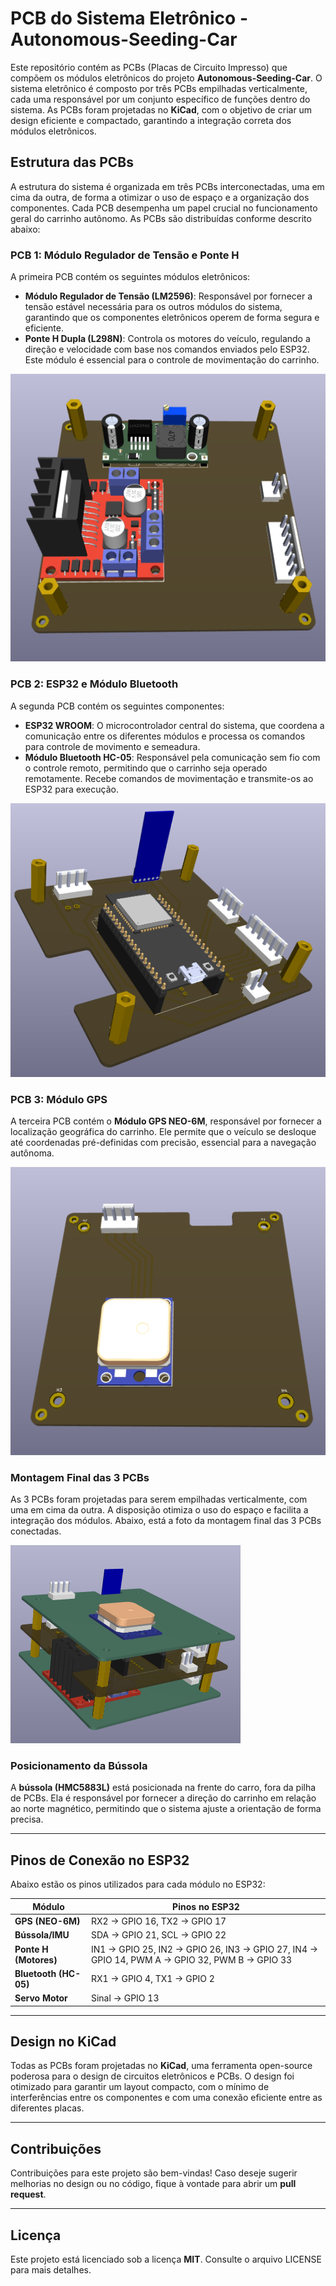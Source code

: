 # PCB do Sistema Eletrônico - **Autonomous-Seeding-Car**

Este repositório contém as PCBs (Placas de Circuito Impresso) que compõem os módulos eletrônicos do projeto **Autonomous-Seeding-Car**. O sistema eletrônico é composto por três PCBs empilhadas verticalmente, cada uma responsável por um conjunto específico de funções dentro do sistema. As PCBs foram projetadas no **KiCad**, com o objetivo de criar um design eficiente e compactado, garantindo a integração correta dos módulos eletrônicos.

## Estrutura das PCBs

A estrutura do sistema é organizada em três PCBs interconectadas, uma em cima da outra, de forma a otimizar o uso de espaço e a organização dos componentes. Cada PCB desempenha um papel crucial no funcionamento geral do carrinho autônomo. As PCBs são distribuídas conforme descrito abaixo:

### PCB 1: Módulo Regulador de Tensão e Ponte H

A primeira PCB contém os seguintes módulos eletrônicos:

- **Módulo Regulador de Tensão (LM2596)**: Responsável por fornecer a tensão estável necessária para os outros módulos do sistema, garantindo que os componentes eletrônicos operem de forma segura e eficiente.
- **Ponte H Dupla (L298N)**: Controla os motores do veículo, regulando a direção e velocidade com base nos comandos enviados pelo ESP32. Este módulo é essencial para o controle de movimentação do carrinho.

![PCB 1 - Módulo Regulador de Tensão e Ponte H](../imagens/pcb1.png)

### PCB 2: ESP32 e Módulo Bluetooth

A segunda PCB contém os seguintes componentes:

- **ESP32 WROOM**: O microcontrolador central do sistema, que coordena a comunicação entre os diferentes módulos e processa os comandos para controle de movimento e semeadura.
- **Módulo Bluetooth HC-05**: Responsável pela comunicação sem fio com o controle remoto, permitindo que o carrinho seja operado remotamente. Recebe comandos de movimentação e transmite-os ao ESP32 para execução.

![PCB 2 - ESP32 e Módulo Bluetooth](../imagens/pcb2.png)

### PCB 3: Módulo GPS

A terceira PCB contém o **Módulo GPS NEO-6M**, responsável por fornecer a localização geográfica do carrinho. Ele permite que o veículo se desloque até coordenadas pré-definidas com precisão, essencial para a navegação autônoma.

![PCB 3 - Módulo GPS](../imagens/pcb3.png)

### Montagem Final das 3 PCBs

As 3 PCBs foram projetadas para serem empilhadas verticalmente, com uma em cima da outra. A disposição otimiza o uso do espaço e facilita a integração dos módulos. Abaixo, está a foto da montagem final das 3 PCBs conectadas.

![Montagem Final - As 3 PCBs Empilhadas](../imagens/pcb_final.png)

### Posicionamento da Bússola

A **bússola (HMC5883L)** está posicionada na frente do carro, fora da pilha de PCBs. Ela é responsável por fornecer a direção do carrinho em relação ao norte magnético, permitindo que o sistema ajuste a orientação de forma precisa.

---

## Pinos de Conexão no ESP32

Abaixo estão os pinos utilizados para cada módulo no ESP32:

| **Módulo**           | **Pinos no ESP32**                               |
|----------------------|--------------------------------------------------|
| **GPS (NEO-6M)**      | RX2 → GPIO 16, TX2 → GPIO 17                    |
| **Bússola/IMU**       | SDA → GPIO 21, SCL → GPIO 22                    |
| **Ponte H (Motores)** | IN1 → GPIO 25, IN2 → GPIO 26, IN3 → GPIO 27, IN4 → GPIO 14, PWM A → GPIO 32, PWM B → GPIO 33 |
| **Bluetooth (HC-05)** | RX1 → GPIO 4, TX1 → GPIO 2                      |
| **Servo Motor**       | Sinal → GPIO 13                                 |

---

## Design no KiCad

Todas as PCBs foram projetadas no **KiCad**, uma ferramenta open-source poderosa para o design de circuitos eletrônicos e PCBs. O design foi otimizado para garantir um layout compacto, com o mínimo de interferências entre os componentes e com uma conexão eficiente entre as diferentes placas.

---

## Contribuições

Contribuições para este projeto são bem-vindas! Caso deseje sugerir melhorias no design ou no código, fique à vontade para abrir um **pull request**.

---

## Licença

Este projeto está licenciado sob a licença **MIT**. Consulte o arquivo LICENSE para mais detalhes.

